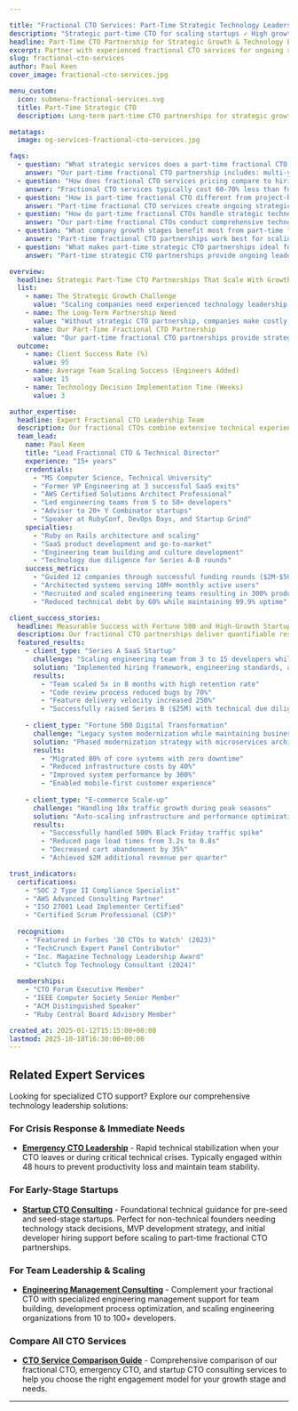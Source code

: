 ```yaml
---

title: "Fractional CTO Services: Part-Time Strategic Technology Leadership | JetThoughts"
description: "Strategic part-time CTO for scaling startups ✓ High growth success rate. Long-term tech leadership, roadmap development, and team scaling partnerships."
headline: Part-Time CTO Partnership for Strategic Growth & Technology Excellence  
excerpt: Partner with experienced fractional CTO services for ongoing strategic technology leadership. Long-term part-time CTO relationships focused on sustainable growth, team scaling, technology roadmaps, and architectural excellence. Cost-effective strategic guidance that evolves with your scaling needs.
slug: fractional-cto-services
author: Paul Keen
cover_image: fractional-cto-services.jpg

menu_custom:
  icon: submenu-fractional-services.svg
  title: Part-Time Strategic CTO
  description: Long-term part-time CTO partnerships for strategic growth, including technology roadmaps, team scaling, architectural planning, and ongoing strategic technology guidance.

metatags:
  image: og-services-fractional-cto-services.jpg

faqs:
  - question: "What strategic services does a part-time fractional CTO provide for scaling companies?"
    answer: "Our part-time fractional CTO partnership includes: multi-year technology roadmap development, strategic team scaling and hiring plans, architectural evolution planning, vendor partnership strategies, technology budget optimization, board-level technical communication, competitive technology analysis, and long-term innovation planning. We focus on sustainable growth strategies, not crisis management, building technology capabilities that scale with your business over months and years."
  - question: "How does fractional CTO services pricing compare to hiring a full-time CTO?"
    answer: "Fractional CTO services typically cost 60-70% less than full-time CTO salaries while providing the same level of strategic expertise. Instead of $250,000-$450,000 annually for a full-time CTO, our services start at $10,000-$18,000 monthly depending on engagement level. This makes executive technology leadership accessible to startups and growing companies without the full-time commitment and equity requirements. Use our [CTO cost calculator](/tools/cto-cost-calculator/) to calculate your specific potential savings with fractional CTO services."
  - question: "How is part-time fractional CTO different from project-based technology consulting?"
    answer: "Part-time fractional CTO services create ongoing strategic partnerships and leadership accountability, while traditional consulting delivers specific projects and ends. Our fractional CTOs become integrated leadership team members, attending board meetings, driving multi-year roadmaps, taking ownership of long-term technology outcomes, and building lasting organizational capabilities. We develop deep business context and provide consistent strategic guidance over months and years, not just project deliverables. We also complement our [engineering management consulting](/services/engineering-management-consulting/) for comprehensive technical leadership."
  - question: "How do part-time fractional CTOs handle strategic technology decisions and architecture planning?"
    answer: "Our part-time fractional CTOs conduct comprehensive technology assessments, develop multi-year architectural evolution plans, make strategic technology stack decisions for sustainable scaling, establish development standards and practices, oversee major system implementations, and ensure all technical decisions support long-term business objectives. We focus on proactive strategic planning and sustainable growth, not reactive crisis management. For technical emergencies requiring immediate intervention, our [emergency CTO leadership](/services/emergency-cto-leadership/) provides crisis response services."
  - question: "What company growth stages benefit most from part-time fractional CTO partnerships?"
    answer: "Part-time fractional CTO partnerships work best for scaling companies (10-100 employees) planning sustainable growth, established companies launching digital transformation initiatives, organizations building long-term technical capabilities, and companies needing strategic CTO guidance without full-time commitment. We excel with SaaS platforms, e-commerce scaling, fintech growth, healthtech expansion, and B2B technology companies building competitive technical advantages. For very early-stage companies, our [startup CTO consulting](/services/startup-cto-consulting/) provides foundational guidance before scaling partnerships become relevant."
  - question: "What makes part-time strategic CTO partnerships ideal for scaling companies?"
    answer: "Part-time strategic CTO partnerships provide ongoing leadership accountability and deep business context development over months and years, unlike project-based consulting that ends after deliverables. Our fractional CTOs become integrated leadership team members attending board meetings, driving multi-year roadmaps, and taking ownership of technology outcomes. This creates sustainable competitive advantages through strategic technology decisions, proactive team scaling, and architectural evolution planning. For immediate technical crisis intervention, our [emergency CTO leadership](/services/emergency-cto-leadership/) provides rapid disaster recovery, while our partnerships focus on preventing such crises through strategic planning."

overview:
  headline: Strategic Part-Time CTO Partnerships That Scale With Growth
  list:
    - name: The Strategic Growth Challenge
      value: "Scaling companies need experienced technology leadership for multi-year roadmap development, strategic team building, and architectural planning. However, hiring a full-time CTO requires $250k-$450k annual investment plus equity that many growing companies can't justify when they need strategic guidance but not full-time executive presence."
    - name: The Long-Term Partnership Need
      value: "Without strategic CTO partnership, companies make costly technology decisions, struggle with sustainable team scaling, accumulate architectural debt, and miss competitive technology advantages. Strategic technology decisions made during growth stages determine long-term scalability, market position, and technical differentiation for years ahead."
    - name: Our Part-Time Fractional CTO Partnership
      value: "Our part-time fractional CTO partnerships provide strategic technology leadership for sustainable growth and competitive advantage. Our CTOs have scaled teams from 10 to 100+ engineers, architected systems serving millions of users, and guided companies through successful scaling and exits. We provide ongoing strategic guidance, board-level communication, and long-term technology accountability at typically 60-70% less cost than full-time executives. For technical emergencies requiring immediate response, our [emergency CTO leadership](/services/emergency-cto-leadership/) provides crisis intervention services."
  outcome:
    - name: Client Success Rate (%)
      value: 95
    - name: Average Team Scaling Success (Engineers Added)
      value: 15
    - name: Technology Decision Implementation Time (Weeks)
      value: 3

author_expertise:
  headline: Expert Fractional CTO Leadership Team
  description: Our fractional CTOs combine extensive technical experience with proven business leadership to deliver strategic guidance that scales.
  team_lead:
    name: Paul Keen
    title: "Lead Fractional CTO & Technical Director"
    experience: "15+ years"
    credentials:
      - "MS Computer Science, Technical University"
      - "Former VP Engineering at 3 successful SaaS exits"
      - "AWS Certified Solutions Architect Professional"
      - "Led engineering teams from 5 to 50+ developers"
      - "Advisor to 20+ Y Combinator startups"
      - "Speaker at RubyConf, DevOps Days, and Startup Grind"
    specialties:
      - "Ruby on Rails architecture and scaling"
      - "SaaS product development and go-to-market"
      - "Engineering team building and culture development"
      - "Technology due diligence for Series A-B rounds"
    success_metrics:
      - "Guided 12 companies through successful funding rounds ($2M-$50M)"
      - "Architected systems serving 10M+ monthly active users"
      - "Recruited and scaled engineering teams resulting in 300% productivity gains"
      - "Reduced technical debt by 60% while maintaining 99.9% uptime"

client_success_stories:
  headline: Measurable Success with Fortune 500 and High-Growth Startups
  description: Our fractional CTO partnerships deliver quantifiable results for companies at every growth stage.
  featured_results:
    - client_type: "Series A SaaS Startup"
      challenge: "Scaling engineering team from 3 to 15 developers while maintaining code quality"
      solution: "Implemented hiring framework, engineering standards, and architectural roadmap"
      results: 
        - "Team scaled 5x in 8 months with high retention rate"
        - "Code review process reduced bugs by 70%"
        - "Feature delivery velocity increased 250%"
        - "Successfully raised Series B ($25M) with technical due diligence"
    
    - client_type: "Fortune 500 Digital Transformation"
      challenge: "Legacy system modernization while maintaining business continuity"
      solution: "Phased modernization strategy with microservices architecture"
      results:
        - "Migrated 80% of core systems with zero downtime"
        - "Reduced infrastructure costs by 40%"
        - "Improved system performance by 300%"
        - "Enabled mobile-first customer experience"
    
    - client_type: "E-commerce Scale-up"
      challenge: "Handling 10x traffic growth during peak seasons"
      solution: "Auto-scaling infrastructure and performance optimization"
      results:
        - "Successfully handled 500% Black Friday traffic spike"
        - "Reduced page load times from 3.2s to 0.8s"
        - "Decreased cart abandonment by 35%"
        - "Achieved $2M additional revenue per quarter"

trust_indicators:
  certifications:
    - "SOC 2 Type II Compliance Specialist"
    - "AWS Advanced Consulting Partner"
    - "ISO 27001 Lead Implementer Certified"
    - "Certified Scrum Professional (CSP)"
  
  recognition:
    - "Featured in Forbes '30 CTOs to Watch' (2023)"
    - "TechCrunch Expert Panel Contributor"
    - "Inc. Magazine Technology Leadership Award"
    - "Clutch Top Technology Consultant (2024)"
  
  memberships:
    - "CTO Forum Executive Member"
    - "IEEE Computer Society Senior Member"
    - "ACM Distinguished Speaker"
    - "Ruby Central Board Advisory Member"

created_at: 2025-01-12T15:15:00+00:00
lastmod: 2025-10-18T16:30:00+00:00
---
```


## Related Expert Services

Looking for specialized CTO support? Explore our comprehensive technology leadership solutions:

### **For Crisis Response & Immediate Needs**
- **[Emergency CTO Leadership](/services/emergency-cto-leadership/)** - Rapid technical stabilization when your CTO leaves or during critical technical crises. Typically engaged within 48 hours to prevent productivity loss and maintain team stability.

### **For Early-Stage Startups**
- **[Startup CTO Consulting](/services/startup-cto-consulting/)** - Foundational technical guidance for pre-seed and seed-stage startups. Perfect for non-technical founders needing technology stack decisions, MVP development strategy, and initial developer hiring support before scaling to part-time fractional CTO partnerships.

### **For Team Leadership & Scaling**
- **[Engineering Management Consulting](/services/engineering-management-consulting/)** - Complement your fractional CTO with specialized engineering management support for team building, development process optimization, and scaling engineering organizations from 10 to 100+ developers.

### **Compare All CTO Services**
- **[CTO Service Comparison Guide](/services/service-comparison/)** - Comprehensive comparison of our fractional CTO, emergency CTO, and startup CTO consulting services to help you choose the right engagement model for your growth stage and needs.

---